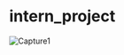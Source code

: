 # intern_project
![Capture1](https://user-images.githubusercontent.com/56765474/124796510-dfdaff00-df6e-11eb-83d1-a3ef75f0a118.PNG)
